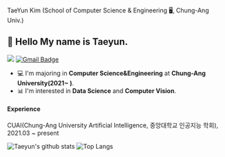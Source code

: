 TaeYun Kim (School of Computer Science & Engineering 🖥️, Chung-Ang Univ.)
## 👋 Hello My name is Taeyun.  

</a> <a href="https://instagram.com/_taeyoon02_"> <img src="http://img.shields.io/badge/-Instagram-E4405F?style=flat&logo=Instagram&logoColor=white"></a>
[![Gmail Badge](https://img.shields.io/badge/Gmail-d14836?style=flat-square&logo=Gmail&logoColor=white&link=mailto:xodbs1270@gmail.com)](mailto:xodbs1270@gmail.com)

- 💻 I'm majoring in **Computer Science&Engineering** at **Chung-Ang University(2021~ )**.  
- 📊 I'm interested in **Data Science** and **Computer Vision**.

#### Experience
CUAI(Chung-Ang University Artificial Intelligence, 중앙대학교 인공지능 학회), 2021.03 ~ present


![Taeyun's github stats](https://github-readme-stats.vercel.app/api?username=KimTaeYun02) 
![Top Langs](https://github-readme-stats.vercel.app/api/top-langs/?username=KimTaeYun02&layout=compact)





<!--
[![Hits](https://hits.seeyoufarm.com/api/count/incr/badge.svg?url=https%3A%2F%2Fgithub.com%2FDoyeonLim&count_bg=%2379C83D&title_bg=%23555555&icon=&icon_color=%23E7E7E7&title=hits&edge_flat=false)](https://hits.seeyoufarm.com)

Here are some ideas to get you started:

- 🔭 I’m currently working on ...
- 🌱 I’m currently learning ...
- 👯 I’m looking to collaborate on ...
- 🤔 I’m looking for help with ...
- 💬 Ask me about ...
- 📫 How to reach me: ...
- 😄 Pronouns: ...
- ⚡ Fun fact: ...
-->
